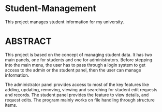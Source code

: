 # Student-Management
This project manages student information for my university.

# ABSTRACT

This project is based on the concept of managing student data. It has two main panels, one for students and one for administrators. Before stepping into the main menu, the user has to pass through a login system to get access to the admin or the student panel, then the user can manage information.

The administrator panel provides access to most of the key features like adding, updating, removing, viewing and searching for student edit requests and records. The student panel provides the feature to view details, and request edits.
The program mainly works on file handling through structure items.
